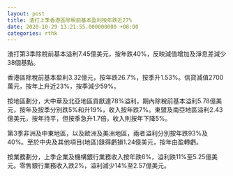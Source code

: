 ```yaml
---
layout: post
title: 渣打上季香港區除稅前基本盈利按年跌近27%
date: 2020-10-29 13:21:55.000000000 +08:00
categories: rthk
---
```


渣打第3季除稅前基本溢利7.45億美元，按年跌40%，反映減值增加及淨息差減少38個基點。

香港區除稅前基本盈利3.32億元，按年跌26.7%，按季升1.53%。信貸減值2700萬元，按年上升近23%，按季減少59%。

按地區劃分，大中華及北亞地區貢獻達78%溢利，期內除稅前基本溢利5.78億美元，按年及按季分別跌5%和升19%，收入按年跌7%。東盟及南亞地區溢利2.43億美元，按年持平，但按季急升1.7倍，收入則按年下降5%。

第3季非洲及中東地區，以及歐洲及美洲地區，兩者溢利分別按年跌93%及40%。至於中央及其他項目(地區)錄得虧損1.24億美元，按年由盈轉虧。

按業務劃分，上季企業及機構銀行業務收入按年跌6%，溢利跌11%至5.25億美元。零售銀行業務收入跌2%，溢利減少14%至2.57億美元。
